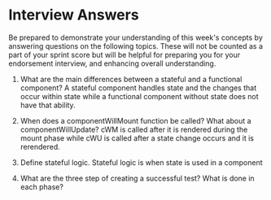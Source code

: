 # Interview Answers
Be prepared to demonstrate your understanding of this week's concepts by answering questions on the following topics. These will not be counted as a part of your sprint score but will be helpful for preparing you for your endorsement interview, and enhancing overall understanding.

1. What are the main differences between a stateful and a functional component?
A stateful component handles state and the changes that occur within state while a functional component without state does not have that ability.

2. When does a componentWillMount function be called? What about a componentWillUpdate?
cWM is called after it is rendered during the mount phase while cWU is called after a state change occurs and it is rerendered.

3. Define stateful logic.
Stateful logic is when state is used in a component

4. What are the three step of creating a successful test? What is done in each phase?
